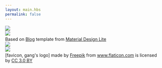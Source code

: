 ```yaml
---
layout: main.hbs
permalink: false
---
```

<div class="gang500ml mdl-grid">

<!--
  Material Design Lite
  Copyright 2015 Google Inc. All rights reserved.

  Licensed under the Apache License, Version 2.0 (the "License");
  you may not use this file except in compliance with the License.
  You may obtain a copy of the License at

      https://www.apache.org/licenses/LICENSE-2.0

  Unless required by applicable law or agreed to in writing, software
  distributed under the License is distributed on an "AS IS" BASIS,
  WITHOUT WARRANTIES OR CONDITIONS OF ANY KIND, either express or implied.
  See the License for the specific language governing permissions and
  limitations under the License
-->
<div class="mdl-card mdl-cell mdl-cell--12-col">
    <div class="mdl-card__media mdl-color--grey-700 center-halign">
      <img class="avatar" src="images/mdl-ios-desktop.png">
    </div>
    <div class="mdl-card__supporting-text mdl-color-text--grey-600">
        <img class="avatar-sm" src="images/mdl-ios-desktop.png">
        &nbsp;&nbsp;&nbsp;&nbsp;
        <div>Based on <a href="https://getmdl.io/templates/blog/index.html" target="_blank">Blog</a> template from <a href="https://getmdl.io/" target="_blank">Material Design Lite</a></div>
    </div>
</div>

<div class="mdl-card mdl-cell mdl-cell--12-col">
    <div class="mdl-card__media center-halign">
      <img class="avatar" src="images/android-icon-192x192.png">
    </div>
    <div class="mdl-card__supporting-text mdl-color-text--grey-600">
        <img class="avatar-sm" src="images/android-icon-192x192.png">
        &nbsp;&nbsp;&nbsp;&nbsp;
        <div>[favicon, gang's logo] made by <a href="http://www.freepik.com" title="Freepik">Freepik</a> from <a href="https://www.flaticon.com/" title="Flaticon">www.flaticon.com</a> is licensed by <a href="http://creativecommons.org/licenses/by/3.0/" title="Creative Commons BY 3.0" target="_blank">CC 3.0 BY</a></div>
    </div>
</div>

</div>